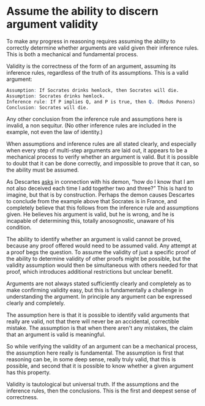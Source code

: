 # Assume the ability to discern argument validity

To make any progress in reasoning requires assuming the ability to
correctly determine whether arguments are valid given their inference
rules. This is both a mechanical and fundamental process.

Validity is the correctness of the form of an argument, assuming its
inference rules, regardless of the truth of its assumptions. This is a
valid argument:

```r
Assumption: If Socrates drinks hemlock, then Socrates will die.
Assumption: Socrates drinks hemlock.
Inference rule: If P implies Q, and P is true, then Q. (Modus Ponens)
Conclusion: Socrates will die.
```

Any other conclusion from the inference rule and assumptions here is
invalid, a non sequitur. (No other inference rules are included in the
example, not even the law of identity.)

When assumptions and inference rules are all stated clearly, and
especially when every step of multi-step arguments are laid out, it
appears to be a mechanical process to verify whether an argument is
valid. But it is possible to doubt that it can be done correctly, and
impossible to prove that it can, so the ability must be assumed.

As Descartes [asks][] in connection with his demon, “how do I know
that I am not also deceived each time I add together two and three?”
This is hard to imagine, but that is by construction. Perhaps the
demon causes Descartes to conclude from the example above that
Socrates is in France, and completely believe that this follows from
the inference rule and assumptions given. He believes his argument is
valid, but he is wrong, and he is incapable of determining this,
totally anosognostic, unaware of his condition.

[asks]: https://en.wikisource.org/wiki/Meditations_on_First_Philosophy/Meditation_I "Meditations on First Philosophy by René Descartes"

The ability to identify whether an argument is valid cannot be proved,
because any proof offered would need to be assumed valid. Any attempt
at a proof begs the question. To assume the validity of just a
specific proof of the ability to determine validity of other proofs
might be possible, but the validity assumption would then be
simultaneous with others needed for that proof, which introduces
additional restrictions but unclear benefit.

Arguments are not always stated sufficiently clearly and completely as
to make confirming validity easy, but this is fundamentally a
challenge in understanding the argument. In principle any argument can
be expressed clearly and completely.

The assumption here is that it is possible to identify valid arguments
that really are valid, not that there will never be an accidental,
correctible mistake. The assumption is that when there aren't any
mistakes, the claim that an argument is valid is meaningful.

So while verifying the validity of an argument can be a mechanical
process, the assumption here really is fundamental. The assumption is
first that reasoning can be, in some deep sense, really truly valid,
that this is possible, and second that it is possible to know whether
a given argument has this property.

Validity is tautological but universal truth. If the assumptions and
the inference rules, then the conclusions. This is the first and
deepest sense of correctness.
